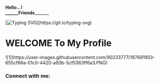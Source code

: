**Hello...!  
     ______**Friends****_______ 
     
[![Typing SVG](https://readme-typing-svg.herokuapp.com?font=&color=%red&size=25&width=450&lines=I'm+Prabhashwaree+Nthmini.;+I+am+Software+Developer;+And+Designer;)](https://git.io/typing-svg)

# **WELCOME** To My Profile
<p align="left">
![1](https://user-images.githubusercontent.com/90233777/187691903-655cf86a-01c0-4420-a93b-5cf5363ff6a3.PNG)
</p>

<h3 align="left">Connect with me:</h3>


 






